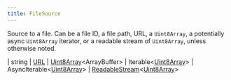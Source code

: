 ```yaml
---
title: FileSource
---
```


Source to a file. Can be a file ID, a file path, URL, a `Uint8Array`, a potentially async `Uint8Array` iterator, or a readable stream of `Uint8Array`, unless otherwise noted.

<div class="font-mono whitespace-pre"><span class="opacity-50">| </span><span>string</span><span class="opacity-50">
| </span><a href="https://developer.mozilla.org/en-US/docs/Web/API/URL" target="_blank" rel="noreferrer noopener">URL</a><span class="opacity-50">
| </span><a href="https://developer.mozilla.org/en-US/docs/Web/JavaScript/Reference/Global_Objects/Uint8Array" target="_blank" rel="noreferrer noopener">Uint8Array</a><span class="opacity-50">&lt;</span><span href="/">ArrayBuffer</span><span class="opacity-50">&gt;</span><span class="opacity-50">
| </span><span href="/">Iterable</span><span class="opacity-50">&lt;</span><a href="https://developer.mozilla.org/en-US/docs/Web/JavaScript/Reference/Global_Objects/Uint8Array" target="_blank" rel="noreferrer noopener">Uint8Array</a><span class="opacity-50">&gt;</span><span class="opacity-50">
| </span><span href="/">AsyncIterable</span><span class="opacity-50">&lt;</span><a href="https://developer.mozilla.org/en-US/docs/Web/JavaScript/Reference/Global_Objects/Uint8Array" target="_blank" rel="noreferrer noopener">Uint8Array</a><span class="opacity-50">&gt;</span><span class="opacity-50">
| </span><a href="https://developer.mozilla.org/en-US/docs/Web/API/ReadableStream" target="_blank" rel="noreferrer noopener">ReadableStream</a><span class="opacity-50">&lt;</span><a href="https://developer.mozilla.org/en-US/docs/Web/JavaScript/Reference/Global_Objects/Uint8Array" target="_blank" rel="noreferrer noopener">Uint8Array</a><span class="opacity-50">&gt;</span></div>

